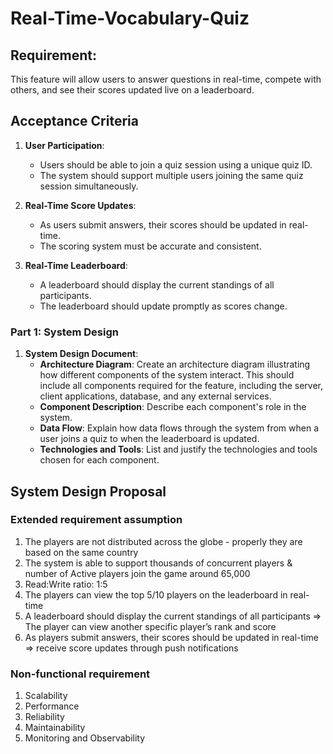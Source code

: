 # Real-Time-Vocabulary-Quiz
## Requirement: 
This feature will allow users to answer questions in real-time, compete with others, and see their scores updated live on a leaderboard.

## Acceptance Criteria

1. **User Participation**:
   - Users should be able to join a quiz session using a unique quiz ID.
   - The system should support multiple users joining the same quiz session simultaneously.

2. **Real-Time Score Updates**:
   - As users submit answers, their scores should be updated in real-time.
   - The scoring system must be accurate and consistent.

3. **Real-Time Leaderboard**:
   - A leaderboard should display the current standings of all participants.
   - The leaderboard should update promptly as scores change.
     
### Part 1: System Design

1. **System Design Document**:
   - **Architecture Diagram**: Create an architecture diagram illustrating how different components of the system interact. This should include all components required for the feature, including the server, client applications, database, and any external services.
   - **Component Description**: Describe each component's role in the system.
   - **Data Flow**: Explain how data flows through the system from when a user joins a quiz to when the leaderboard is updated.
   - **Technologies and Tools**: List and justify the technologies and tools chosen for each component.

## System Design Proposal

### Extended requirement assumption
1. The players are not distributed across the globe - properly they are based on the same country
2. The system is able to support thousands of concurrent players & number of Active players join the game around 65,000
4. Read:Write ratio: 1:5
5. The players can view the top 5/10 players on the leaderboard in real-time
6. A leaderboard should display the current standings of all participants => The player can view another specific player’s rank and score
7. As players submit answers, their scores should be updated in real-time => receive score updates through push notifications
### Non-functional requirement
1. Scalability
2. Performance
3. Reliability
4. Maintainability
5. Monitoring and Observability

